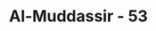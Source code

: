 ---
title: "Al-Muddassir - 53"
no: 53
arabic_no: ٥٣
ayah: كَلَّاۗ بَلْ لَّا يَخَافُوْنَ الْاٰخِرَةَۗ
translation: "Tidak! Sebenarnya mereka tidak takut kepada akhirat."
tafsir: "Dengan nada cemooh, Allah menolak dengan tegas permintaan itu, sebab sebenarnya mereka tidak takut kepada hari akhirat. Artinya Allah tidak akan mengabulkan tuntutan mereka. Allah tidak akan menurunkan kitab dari langit khusus buat mereka.\n\nAllah mengatakan dengan tegas bahwa sesungguhnya yang membuat jiwa mereka kasar, akhlak mereka jahat, penglihatan mereka tertutup, dan pendengaran mereka tersumbat dari kebenaran, adalah karena tidak percaya kepada hari akhirat dengan segala kedahsyatannya.\n\nAndaikata permintaan mereka itu dikabulkan, tentu masih banyak permintaan-permintaan lain menyusul, sekadar menunjukkan iktikad mereka yang tidak baik kepada Islam. Sebab sudah cukup banyak dalil dan bukti-bukti kebenaran Nabi Muhammad untuk mereka. Lalu mereka minta kebenaran Nabi Muhammad buat mereka dan meminta lagi tambahan lain yang tidak pantas diminta, permintaan yang tidak berarti sama sekali."
---